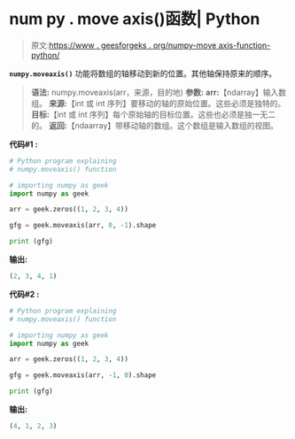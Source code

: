 # num py . move axis()函数| Python

> 原文:[https://www . geesforgeks . org/numpy-move axis-function-python/](https://www.geeksforgeeks.org/numpy-moveaxis-function-python/)

**`numpy.moveaxis()`** 功能将数组的轴移动到新的位置。其他轴保持原来的顺序。

> **语法:** numpy.moveaxis(arr，来源，目的地)
> **参数:**
> **arr:**【ndarray】输入数组。
> **来源:**【int 或 int 序列】要移动的轴的原始位置。这些必须是独特的。
> **目标:**【int 或 int 序列】每个原始轴的目标位置。这些也必须是独一无二的。
> **返回:**【ndaarray】带移动轴的数组。这个数组是输入数组的视图。

**代码#1 :**

```py
# Python program explaining
# numpy.moveaxis() function

# importing numpy as geek 
import numpy as geek

arr = geek.zeros((1, 2, 3, 4))

gfg = geek.moveaxis(arr, 0, -1).shape

print (gfg)
```

**输出:**

```py
(2, 3, 4, 1)

```

**代码#2 :**

```py
# Python program explaining
# numpy.moveaxis() function

# importing numpy as geek 
import numpy as geek

arr = geek.zeros((1, 2, 3, 4))

gfg = geek.moveaxis(arr, -1, 0).shape

print (gfg)
```

**输出:**

```py
(4, 1, 2, 3)

```